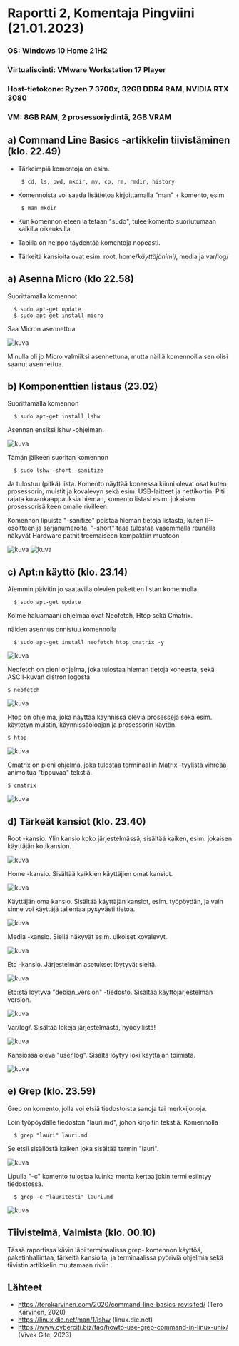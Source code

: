 # Raportti 2, Komentaja Pingviini (21.01.2023)

### OS: Windows 10 Home 21H2
### Virtualisointi: VMware Workstation 17 Player
### Host-tietokone: Ryzen 7 3700x, 32GB DDR4 RAM, NVIDIA RTX 3080
### VM: 8GB RAM, 2 prosessoriydintä, 2GB VRAM


## a) Command Line Basics -artikkelin tiivistäminen (klo. 22.49)
 - Tärkeimpiä komentoja on esim. 
 
        $ cd, ls, pwd, mkdir, mv, cp, rm, rmdir, history
        
 - Komennoista voi saada lisätietoa kirjoittamalla "man" + komento, esim

        $ man mkdir
        
 - Kun komennon eteen laitetaan "sudo", tulee komento suoriutumaan kaikilla oikeuksilla.
 - Tabilla on helppo täydentää komentoja nopeasti.
 - Tärkeitä kansioita ovat esim. root, home/*käyttäjänimi*/, media ja var/log/

## a) Asenna Micro (klo 22.58)
 Suorittamalla komennot 
 
      $ sudo apt-get update
      $ sudo apt-get install micro
      
 Saa Micron asennettua.

![kuva](https://user-images.githubusercontent.com/122888655/213886863-b69c70dd-5f1b-48a3-98d1-83ddc25f3960.png)

Minulla oli jo Micro valmiiksi asennettuna, mutta näillä komennoilla sen olisi saanut asennettua. 


## b) Komponenttien listaus (23.02)

Suorittamalla komennon 
 
      $ sudo apt-get install lshw
      
Asennan ensiksi lshw -ohjelman. 

![kuva](https://user-images.githubusercontent.com/122888655/213886984-d951b669-33fa-4878-a90b-857a3d8bea2a.png)

Tämän jälkeen suoritan komennon 
    
      $ sudo lshw -short -sanitize
      
Ja tulostuu (pitkä) lista. Komento näyttää koneessa kiinni olevat osat kuten prosessorin, muistit ja kovalevyn sekä esim. USB-laitteet ja nettikortin. Piti rajata kuvankaappauksia hieman, komento listasi esim. jokaisen prosessorisäikeen omalle rivilleen. 

Komennon lipuista "-sanitize" poistaa hieman tietoja listasta, kuten IP-osoitteen ja sarjanumeroita. "-short" taas tulostaa vasemmalla reunalla näkyvät Hardware pathit treemaiseen kompaktiin muotoon.

![kuva](https://user-images.githubusercontent.com/122888655/213887048-9945d974-1945-4d36-81e6-1ccc956e4832.png)
![kuva](https://user-images.githubusercontent.com/122888655/213887129-7930f6c7-765f-4870-9a32-f7a0e841ec27.png)


## c) Apt:n käyttö (klo. 23.14)

Aiemmin päivitin jo saatavilla olevien pakettien listan komennolla

      $ sudo apt-get update
      
Kolme haluamaani ohjelmaa ovat Neofetch, Htop sekä Cmatrix.

näiden asennus onnistuu komennolla 

      $ sudo apt-get install neofetch htop cmatrix -y
      
![kuva](https://user-images.githubusercontent.com/122888655/213887973-3401b2f0-2346-4128-86c2-e23cadbaf3b1.png)


Neofetch on pieni ohjelma, joka tulostaa hieman tietoja koneesta, sekä ASCII-kuvan distron logosta. 

    $ neofetch

![kuva](https://user-images.githubusercontent.com/122888655/213887692-1c9854c4-6ae6-4c88-845b-55b0e956db4c.png)

Htop on ohjelma, joka näyttää käynnissä olevia prosesseja sekä esim. käytetyn muistin, käynnissäoloajan ja prosessorin käytön.

    $ htop
    
![kuva](https://user-images.githubusercontent.com/122888655/213888004-91d48125-f23a-4185-aed6-d3586c49adda.png)

Cmatrix on pieni ohjelma, joka tulostaa terminaaliin Matrix -tyylistä vihreää animoitua "tippuvaa" tekstiä.

    $ cmatrix

![kuva](https://user-images.githubusercontent.com/122888655/213888037-1c18c229-6fd5-46e5-9505-586ad48d03f2.png)

## d) Tärkeät kansiot (klo. 23.40)

Root -kansio. Ylin kansio koko järjestelmässä, sisältää kaiken, esim. jokaisen käyttäjän kotikansion. 

![kuva](https://user-images.githubusercontent.com/122888655/213888184-027b50a0-9a86-467d-a7e4-fe2f4e4b4de3.png)

Home -kansio. Sisältää kaikkien käyttäjien omat kansiot. 

![kuva](https://user-images.githubusercontent.com/122888655/213888197-9fc8b01f-0d45-4527-9ed0-0481c2d09a89.png)

Käyttäjän oma kansio. Sisältää käyttäjän kansiot, esim. työpöydän, ja vain sinne voi käyttäjä tallentaa pysyvästi tietoa. 

![kuva](https://user-images.githubusercontent.com/122888655/213888267-a964f596-0c04-4f08-974f-e1329c3492a3.png)

Media -kansio. Siellä näkyvät esim. ulkoiset kovalevyt.

![kuva](https://user-images.githubusercontent.com/122888655/213888298-ca763059-422c-4a0b-81af-e8994620a29e.png)

Etc -kansio. Järjestelmän asetukset löytyvät sieltä. 

![kuva](https://user-images.githubusercontent.com/122888655/213888362-47596963-c5ca-4f9a-a2f1-b1e65087cccc.png)

Etc:stä löytyvä "debian_version" -tiedosto. Sisältää käyttöjärjestelmän version. 

![kuva](https://user-images.githubusercontent.com/122888655/213888392-ff5d15e9-67df-4cb2-84ec-a3fd6a70ae8b.png)

Var/log/. Sisältää lokeja järjestelmästä, hyödyllistä!

![kuva](https://user-images.githubusercontent.com/122888655/213888433-c60514aa-eda1-478a-9e1d-d1016b2e0b47.png)

Kansiossa oleva "user.log". Sisältä löytyy loki käyttäjän toimista.

![kuva](https://user-images.githubusercontent.com/122888655/213888502-d1ef9e4c-1012-46e7-8e83-56655dc9dff6.png)


## e) Grep (klo. 23.59)

Grep on komento, jolla voi etsiä tiedostoista sanoja tai merkkijonoja. 

Loin työpöydälle tiedoston "lauri.md", johon kirjoitin tekstiä. 
Komennolla 

      $ grep "lauri" lauri.md
      
Se etsii sisällöstä kaiken joka sisältää termin "lauri". 

![kuva](https://user-images.githubusercontent.com/122888655/213888891-d4df6403-ee87-44b2-b35d-42d83dbf3138.png)

Lipulla "-c" komento tulostaa kuinka monta kertaa jokin termi esiintyy tiedostossa.

      $ grep -c "lauritesti" lauri.md

![kuva](https://user-images.githubusercontent.com/122888655/213888872-502bdb28-b2b8-478c-bc28-495789d9cbe1.png)

## Tiivistelmä, Valmista (klo. 00.10)

Tässä raportissa kävin läpi terminaalissa grep- komennon käyttöä, paketinhallintaa, tärkeitä kansioita, ja terminaalissa pyöriviä ohjelmia sekä tiivistin artikkelin muutamaan riviin . 
      
## Lähteet 

 - https://terokarvinen.com/2020/command-line-basics-revisited/ (Tero Karvinen, 2020)
 - https://linux.die.net/man/1/lshw (linux.die.net)
 - https://www.cyberciti.biz/faq/howto-use-grep-command-in-linux-unix/ (Vivek Gite, 2023)
